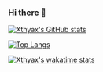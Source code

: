 ### Hi there 👋

<!--
**xthyax/xthyax** is a ✨ _special_ ✨ repository because its `README.md` (this file) appears on your GitHub profile.

Here are some ideas to get you started:

- 🔭 I’m currently working on ...
- 🌱 I’m currently learning ...
- 👯 I’m looking to collaborate on ...
- 🤔 I’m looking for help with ...
- 💬 Ask me about ...
- 📫 How to reach me: ...
- 😄 Pronouns: ...
- ⚡ Fun fact: ...
-->
[![Xthyax's GitHub stats](https://github-readme-stats.vercel.app/api?username=xthyax&show_icons=true&theme=dark)](https://github.com/anuraghazra/github-readme-stats)

[![Top Langs](https://github-readme-stats.vercel.app/api/top-langs/?username=xthyax&layout=compact&theme=dark)](https://github.com/anuraghazra/github-readme-stats)

[![Xthyax's wakatime stats](https://github-readme-stats.vercel.app/api/wakatime?username=xthyax)](https://github.com/anuraghazra/github-readme-stats)


